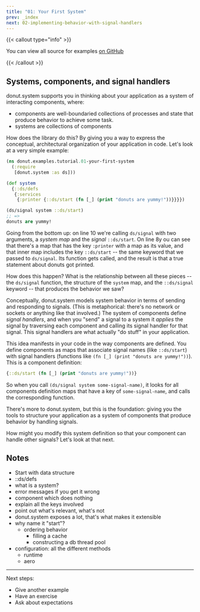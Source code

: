 ```yaml
---
title: "01: Your First System"
prev: _index
next: 02-implementing-behavior-with-signal-handlers
---
```


{{< callout type="info" >}}

You can view all source for examples [on
GitHub](https://github.com/donut-party/system/tree/main/dev/donut/examples/tutorial)

{{< /callout >}}

## Systems, components, and signal handlers

donut.system supports you in thinking about your application as a system of
interacting components, where:

* components are well-boundaried collections of processes and state that produce
  behavior to achieve some task.
* systems are collections of components

How does the library do this? By giving you a way to express the conceptual,
architectural organization of your application in code. Let's look at a very
simple example:

``` clojure {linenos=table,filename="dev/donut/examples/tutorial/01_your_first_system.clj"}
(ns donut.examples.tutorial.01-your-first-system
  (:require
   [donut.system :as ds]))

(def system
  {::ds/defs
   {:services
    {:printer {::ds/start (fn [_] (print "donuts are yummy!"))}}}})

(ds/signal system ::ds/start)
;; =>
donuts are yummy!
```

Going from the bottom up: on line 10 we're calling `ds/signal` with two
arguments, a _system map_ and the _signal_ `::ds/start`. On line 8y ou can see
that there's a map that has the key `:printer` with a map as its value, and that
inner map includes the key `::ds/start` -- the same keyword that we passed to
`ds/signal`. Its function gets called, and the result is that a true statement
about donuts got printed.

How does this happen? What is the relationship between all these pieces -- the
`ds/signal` function, the structure of the `system` map, and the `::ds/signal`
keyword -- that produces the behavior we saw?

Conceptually, donut.system models system behavior in terms of sending and
responding to signals. (This is metaphorical: there's no network or sockets or
anything like that involved.) The system of components define _signal handlers_,
and when you "send" a signal to a system it _applies_ the signal by traversing
each component and calling its signal handler for that signal. This signal
handlers are what actually "do stuff" in your application.

This idea manifests in your code in the way components are defined. You define
components as maps that associate signal names (like `::ds/start`) with signal
handlers (functions like `(fn [_] (print "donuts are yummy!"))`). This is a
component definition:

``` clojure
{::ds/start (fn [_] (print "donuts are yummy!"))}
```

So when you call `(ds/signal system some-signal-name)`, it looks for all
components definition maps that have a key of `some-signal-name`, and calls the
corresponding function.

There's more to donut.system, but this is the foundation: giving you the tools
to structure your application as a system of components that produce behavior by
handling signals.

How might you modify this system definition so that your component can handle
other signals? Let's look at that next.


## Notes

* Start with data structure
* ::ds/defs
* what is a system?
* error messages if you get it wrong
* component which does nothing
* explain all the keys involved
* point out what's relevant, what's not
* donut.system exposes a lot, that's what makes it extensible
* why name it "start"?
  * ordering behavior
    * filling a cache
    * constructing a db thread pool
* configuration: all the different methods
  * runtime
  * aero

---

Next steps:

* Give another example
* Have an exercise
* Ask about expectations
